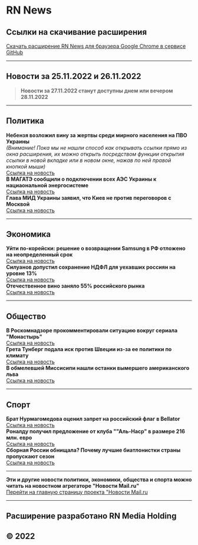 # **RN News**
## **Ссылки на скачивание расширения**
[Скачать расширение RN News для браузера Google Chrome в сервисе GitHub](https://github.com/rnmediaholding/rnnews_chrome_extension)
***
## **Новости за 25.11.2022 и 26.11.2022**
> **Новости за 27.11.2022 станут доступны днем или вечером 28.11.2022**
***
## **Политика**
**Небензя возложил вину за жертвы среди мирного населения на ПВО Украины**  
*(Внимание! Пока мы не нашли способ как открывать ссылки прямо из окна расширения, их можно открыть посредством функции открытия ссылки в новой вкладке или в новом окне, нажав по ней правой кнопкой мыши)*  
[Ссылка на новость](https://news.mail.ru/politics/54010615/)  
**В МАГАТЭ сообщили о подключении всех АЭС Украины к нациаональной энергосистеме**  
[Ссылка на новость](https://news.mail.ru/politics/54038994/)  
**Глава МИД Украины заявил, что Киев не против переговоров с Москвой**  
[Ссылка на новость](https://news.mail.ru/politics/54039386/)  
***
## **Экономика**
**Уйти по-корейски: решение о возвращении Samsung в РФ отложено на неопределенный срок**  
[Ссылка на новость](https://news.mail.ru/economics/54010217/)  
**Силуанов допустил сохранение НДФЛ для уехавших россиян на уровне 13%**  
[Ссылка на новость](https://news.mail.ru/economics/54026369/)  
**Отечественное вино заняло 55% российского рынка**  
[Ссылка на новость](https://news.mail.ru/economics/54027377/)  
***
## **Общество**
**В Роскомнадзоре прокомментировали ситуацию вокруг сериала "Монастырь"**  
[Ссылка на новость](https://news.mail.ru/society/54026430/)  
**Грета Тунберг подала иск против Швеции из-за ее политики по климату**  
[Ссылка на новость](https://news.mail.ru/society/54035912/)  
**В обмелевшей Миссисипи нашли останки вымершего американского льва**  
[Ссылка на новость](https://pogoda.mail.ru/news/54035955/)  
***
## **Спорт**
**Брат Нурмагомедова оценил запрет на российский флаг в Bellator**  
[Ссылка на новость](https://sportmail.ru/news/mma/54028799/)  
**Роналду получил предложение от клуба ""Аль-Наср" в размере 216 млн. евро**  
[Ссылка на новость](https://sportmail.ru/news/football-foreign/54049749/)  
**Сборная России обнищала? Почему лучшие биатлонистки страны пропускают сезон**  
[Ссылка на новость](https://sportmail.ru/news/biathlon/53916194/)  
***
**Эти и другие новости политики, экономики, общества и спорта можно читать на новостном агрегаторе "Новости Mail.ru"**  
[Перейти на главную страницу проекта "Новости Mail.ru](https://news.mail.ru/)  
***
## **Расширение разработано RN Media Holding**  
## **© 2022**